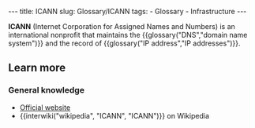 --- title: ICANN slug: Glossary/ICANN tags: - Glossary - Infrastructure ---

**ICANN** (Internet Corporation for Assigned Names and Numbers) is an international nonprofit that maintains the {{glossary("DNS","domain name system")}} and the record of {{glossary("IP address","IP addresses")}}.

Learn more
----------

### General knowledge

-   [Official website](https://www.icann.org/)
-   {{interwiki("wikipedia", "ICANN", "ICANN")}} on Wikipedia
